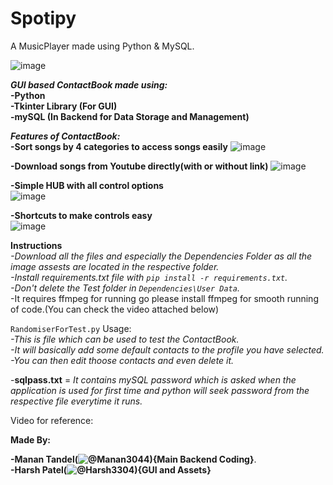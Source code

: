 # Spotipy
A MusicPlayer made using Python & MySQL.  

![image](https://user-images.githubusercontent.com/81703042/197117193-6266519d-9f87-4758-ba2a-236b21e0cfaf.png)  

**_GUI based ContactBook made using:_**  
 **-Python**  
 **-Tkinter Library (For GUI)**  
 **-mySQL (In Backend for Data Storage and Management)**  

**_**Features of ContactBook:**_**  
**-Sort songs by 4 categories to access songs easily**
![image](https://user-images.githubusercontent.com/81703042/197117429-e335a991-865e-49c8-ae74-1d5d91ab2c8f.png)  

**-Download songs from Youtube directly(with or without link)**
![image](https://user-images.githubusercontent.com/81703042/197117568-16974a0b-100b-49cb-ac0f-bde9918fd263.png)  

**-Simple HUB with all control options**  
![image](https://user-images.githubusercontent.com/81703042/197117675-223d29e4-bbee-404b-9bb7-7e2861b50971.png) 

**-Shortcuts to make controls easy**  
![image](https://user-images.githubusercontent.com/81703042/197117915-884a05dc-bb76-408e-a8ee-ed8fb1fd6745.png)  

**Instructions**  
 _-Download all the files and especially the Dependencies Folder as all the image assests are located in the respective folder.   
 -Install requirements.txt file with ```pip install -r requirements.txt```.   
 -Don't delete the Test folder in ```Dependencies\User Data```._  
 -It requires ffmpeg for running go please install ffmpeg for smooth running of code.(You can check the video attached below)  

```RandomiserForTest.py``` Usage:  
 _-This is file which can be used to test the ContactBook.  
 -It will basically add some default contacts to the profile you have selected.  
 -You can then edit thoose contacts and even delete it._  
 
 
-**sqlpass.txt** = _It contains mySQL password which is asked when the application is used for first time and python will seek password from the respective file everytime it runs._  

Video for reference:


**Made By:** 

**-Manan Tandel(![@Manan3044](https://github.com/Manan3044)){Main Backend Coding}**.  
**-Harsh Patel(![@Harsh3304](https://github.com/Harsh3304)){GUI and Assets}** 

